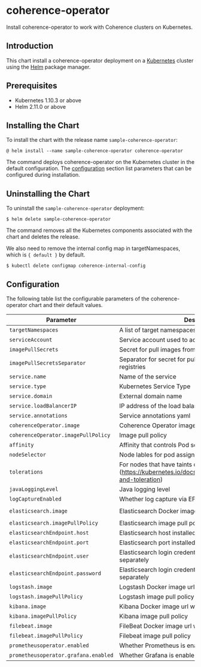 # coherence-operator
Install coherence-operator to work with Coherence clusters on Kubernetes.

## Introduction

This chart install a coherence-operator deployment on a 
[Kubernetes](https://kubernetes.io) cluster using the [Helm](https://helm.sh)
package manager.

## Prerequisites
* Kubernetes 1.10.3 or above
* Helm 2.11.0 or above

## Installing the Chart
To install the chart with the release name `sample-coherence-operator`:

```
@ helm install --name sample-coherence-operator coherence-operator
```

The command deploys coherence-operator on the Kubernetes cluster in the
default configuration. The [configuration](#configuration) section list
parameters that can be configured during installation.

## Uninstalling the Chart
To uninstall the `sample-coherence-operator` deployment:

```
$ helm delete sample-coherence-operator
```

The command removes all the Kubernetes components associated with the chart
and deletes the release.

We also need to remove the internal config map in targetNamespaces, which is
`{ default }` by default.

```
$ kubectl delete configmap coherence-internal-config
```

## Configuration

The following table list the configurable parameters of the coherence-operator
chart and their default values.

| Parameter | Description | Default |
| --------- | ----------- | ------- |
| `targetNamespaces` | A list of target namespaces the operator manages | `["default"]` |
| `serviceAccount` | Service account used to access Kubernetes API | `default` |
| `imagePullSecrets` | Secret for pull images from private registries |  |
| `imagePullSecretsSeparator` | Separator for secret for pull images from private registries | `$` |
| `service.name` | Name of the service | `coherence-operator-service` |
| `service.type` | Kubernetes Service Type | `"ClusterIP"`|
| `service.domain` | External domain name | `"cluster.local"` |
| `service.loadBalancerIP` | IP address of the load balancer | |
| `service.annotations` | Service annotations yaml | |
| `coherenceOperator.image` | Coherence Operator image to be pulled | `"oracle/coherence-operator:1.0.0-SNAPSHOT"` |
| `coherenceOperator.imagePullPolicy` | Image pull policy | `"IfNotPresent"` |
| `affinity` | Affinity that controls Pod scheduling preferences | `{}`|
| `nodeSelector` | Node lables for pod assignment | `{}` |
| `tolerations` | For nodes that have taints on them. See (https://kubernetes.io/docs/concepts/configuration/taint-and-toleration) | `[]` |
| `javaLoggingLevel` | Java logging level | `"INFO"` |
| `logCaptureEnabled` | Whether log capture via EFK stack is enabled | `false` |
| `elasticsearch.image` | Elasticsearch Docker image url with tag | `docker.elastic.co/elasticsearch/elasticsearch-oss:6.6.0` |
| `elasticsearch.imagePullPolicy` | Elasticsearch image pull policy | `"IfNotPresent"` |
| `elasticsearchEndpoint.host` | Elasticsearch host installed separately | `"elasticsearch.${namespace}.svc.cluster.local` |
| `elasticsearchEndpoint.port` | Elasticsearch port installed separately | `9200` |
| `elasticsearchEndpoint.user` | Elasticsearch login credential for user when installed separately | |
| `elasticsearchEndpoint.password` | Elasticsearch login credential for password when installed separately | |
| `logstash.image` | Logstash Docker image url with tag | `docker.elastic.co/logstash/logstash-oss:6.6.0` |
| `logstash.imagePullPolicy` | Logstash image pull policy | `"IfNotPresent"` |
| `kibana.image` | Kibana Docker image url with tag | `docker.elastic.co/beats/filebeat:6.2.4` |
| `kibana.imagePullPolicy` | Kibana image pull policy | `"IfNotPresent"` |
| `filebeat.image` | FileBeat Docker image url with tag | `docker.elastic.co/beats/filebeat:6.2.4` |
| `filebeat.imagePullPolicy` | Filebeat image pull policy | `"IfNotPresent"` |
| `prometheusoperator.enabled` | Whether Prometheus is enabled | `false` |
| `prometheusoperator.grafana.enabled` | Whether Grafana is enabled | `false` |